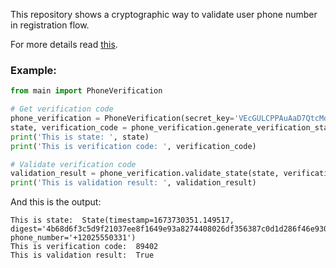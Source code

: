 This repository shows a cryptographic way to validate user phone number in registration flow.


For more details read [this]().

### Example:

```python
from main import PhoneVerification

# Get verification code
phone_verification = PhoneVerification(secret_key='VEcGULCPPAuAaD7QtcMd')
state, verification_code = phone_verification.generate_verification_state(phone_number='+12025550331')
print('This is state: ', state)
print('This is verification code: ', verification_code)

# Validate verification code
validation_result = phone_verification.validate_state(state, verification_code)
print('This is validation result: ', validation_result)
```

And this is the output:

```commandline
This is state:  State(timestamp=1673730351.149517, digest='4b68d6f3c5d9f21037ee8f1649e93a8274408026df356387c0d1d286f46e9304', phone_number='+12025550331')
This is verification code:  89402
This is validation result:  True
```